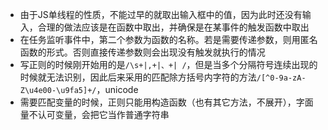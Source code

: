 + 由于JS单线程的性质，不能过早的就取出输入框中的值，因为此时还没有输入，合理的做法应该是在函数中取出，并确保是在某事件的触发函数中取出
+ 在任务监听事件中，第二个参数为函数的名称。若是需要传递参数，则用匿名函数的形式。否则直接传递参数则会出现没有触发就执行的情况
+ 写正则的时候刚开始用的是`/\s+|,+|、+| /`，但是当多个分隔符号连续出现的时候就无法识别，因此后来采用的匹配除方括号内字符的方法`/[^0-9a-zA-Z\u4e00-\u9fa5]+/`，unicode
+ 需要匹配变量的时候，正则只能用构造函数（也有其它方法，不展开），字面量不认可变量，会把它当作普通字符串